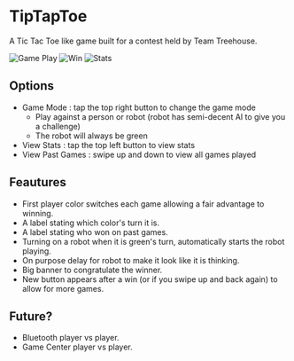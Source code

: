 TipTapToe
=========

A Tic Tac Toe like game built for a contest held by Team Treehouse.

![Game Play](https://copy.com/fy3CYLuhsiNbM7ew) ![Win](https://copy.com/PkrDC6GU9wyYBwDE) ![Stats](https://copy.com/aiAdD1WumV4Elf2H)

## Options

- Game Mode : tap the top right button to change the game mode
  - Play against a person or robot (robot has semi-decent AI to give you a challenge)
  - The robot will always be green
- View Stats : tap the top left button to view stats
- View Past Games : swipe up and down to view all games played

## Feautures

- First player color switches each game allowing a fair advantage to winning.
- A label stating which color's turn it is.
- A label stating who won on past games.
- Turning on a robot when it is green's turn, automatically starts the robot playing.
- On purpose delay for robot to make it look like it is thinking.
- Big banner to congratulate the winner.
- New button appears after a win (or if you swipe up and back again) to allow for more games.

## Future?

- Bluetooth player vs player.
- Game Center player vs player.
